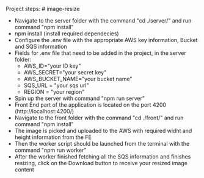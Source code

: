 Project steps: # image-resize
- Navigate to the server folder with the command "cd ./server/" and run command "npm install"
- npm install (install required dependecies)
- Configure the .env file with the appropriate AWS key information, Bucket and SQS information
- Fields for .env file that need to be added in the project, in the server folder:
   - AWS_ID="your ID key"
   - AWS_SECRET="your secret key"
   - AWS_BUCKET_NAME="your bucket name"
   - SQS_URL = "your sqs url"
   - REGION = "your region"
- Spin up the server with command "npm run server"
- Front End part of the application is located on the port 4200 (http://localhost:4200/)
- Navigate to the front folder with the command "cd ./front/" and run command "npm install"
- The image is picked and uploaded to the AWS with required widht and height information from the FE
- Then the worker script should be launched from the terminal with the command "npm run worker"
- After the worker finished fetching all the SQS information and finishes resizing, click on the Download button to receive your resized image content
